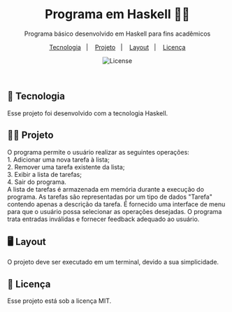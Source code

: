 <h1 align="center"> Programa em Haskell 👩‍💻</h1>

<p align="center">
Programa básico desenvolvido em Haskell para fins acadêmicos<br/>
</p>

<p align="center">
  <a href="#-tecnologia">Tecnologia</a>&nbsp;&nbsp;&nbsp;|&nbsp;&nbsp;&nbsp;
  <a href="#-projeto">Projeto</a>&nbsp;&nbsp;&nbsp;|&nbsp;&nbsp;&nbsp;
  <a href="#-layout">Layout</a>&nbsp;&nbsp;&nbsp;|&nbsp;&nbsp;&nbsp;
  <a href="#memo-licença">Licença</a>
</p>

<p align="center">
  <img alt="License" src="https://img.shields.io/static/v1?label=license&message=MIT&color=49AA26&labelColor=000000">
</p>

<br>


## 🚀 Tecnologia

Esse projeto foi desenvolvido com a tecnologia Haskell.

## 👩‍💻 Projeto
O programa permite o usuário realizar as seguintes operações:<br>
      1. Adicionar uma nova tarefa à lista;                                  
      2. Remover uma tarefa existente da lista;                                                                                              
      3. Exibir a lista de tarefas;                                           
      4. Sair do programa.<br>
A lista de tarefas é armazenada em memória durante a execução do programa.
As tarefas são representadas por um tipo de dados "Tarefa" contendo apenas
a descrição da tarefa.
É fornecido uma interface de menu para que o usuário possa selecionar as
operações desejadas.
O programa trata entradas inválidas e fornecer feedback adequado ao 
usuário.

## 🖥 Layout

O projeto deve ser executado em um terminal, devido a sua simplicidade.

## :memo: Licença

Esse projeto está sob a licença MIT.
